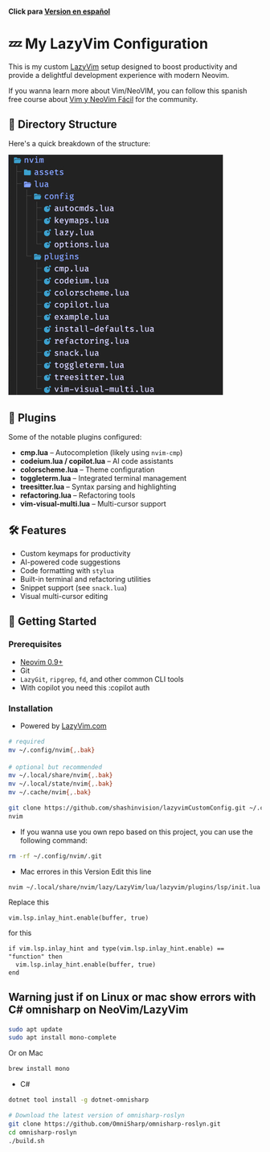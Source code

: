 #### Click para [Version en español](./README.md)

# 💤 My LazyVim Configuration

This is my custom [LazyVim](https://github.com/LazyVim/LazyVim) setup designed to boost productivity and provide a delightful development experience with modern Neovim.

If you wanna learn more about Vim/NeoVIM, you can follow this spanish free course about [Vim y NeoVim Fácil](https://youtube.com/playlist?list=PLt8PjPook45ZemtwXONrL5mrN-NTd71Lo&si=CKZKMrOKoWXqQ2Tw) for the community.

## 📁 Directory Structure

Here's a quick breakdown of the structure:

![Directory Structure](./assets/dir.jpg)

## 🔌 Plugins

Some of the notable plugins configured:

- **cmp.lua** – Autocompletion (likely using `nvim-cmp`)
- **codeium.lua / copilot.lua** – AI code assistants
- **colorscheme.lua** – Theme configuration
- **toggleterm.lua** – Integrated terminal management
- **treesitter.lua** – Syntax parsing and highlighting
- **refactoring.lua** – Refactoring tools
- **vim-visual-multi.lua** – Multi-cursor support

## 🛠 Features

- Custom keymaps for productivity
- AI-powered code suggestions
- Code formatting with `stylua`
- Built-in terminal and refactoring utilities
- Snippet support (see `snack.lua`)
- Visual multi-cursor editing

## 🚀 Getting Started

### Prerequisites

- [Neovim 0.9+](https://neovim.io/)
- Git
- `LazyGit`, `ripgrep`, `fd`, and other common CLI tools
- With copilot you need this :copilot auth

### Installation

- Powered by [LazyVim.com](https://www.lazyvim.org/installation)

```bash
# required
mv ~/.config/nvim{,.bak}

# optional but recommended
mv ~/.local/share/nvim{,.bak}
mv ~/.local/state/nvim{,.bak}
mv ~/.cache/nvim{,.bak}
```

```bash
git clone https://github.com/shashinvision/lazyvimCustomConfig.git ~/.config/nvim
nvim
```

- If you wanna use you own repo based on this project, you can use the following command:

```bash
rm -rf ~/.config/nvim/.git

```

- Mac errores in this Version
  Edit this line

```
nvim ~/.local/share/nvim/lazy/LazyVim/lua/lazyvim/plugins/lsp/init.lua
```

Replace this

```
vim.lsp.inlay_hint.enable(buffer, true)
```

for this

```
if vim.lsp.inlay_hint and type(vim.lsp.inlay_hint.enable) == "function" then
  vim.lsp.inlay_hint.enable(buffer, true)
end
```

## Warning just if on Linux or mac show errors with C# omnisharp on NeoVim/LazyVim

```bash
sudo apt update
sudo apt install mono-complete
```

Or on Mac

```bash
brew install mono
```

- C#

```bash
dotnet tool install -g dotnet-omnisharp
```

```bash
# Download the latest version of omnisharp-roslyn
git clone https://github.com/OmniSharp/omnisharp-roslyn.git
cd omnisharp-roslyn
./build.sh
```
